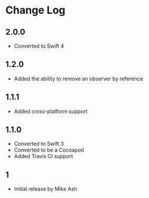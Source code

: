 #  Change Log

## 2.0.0

- Converted to Swift 4

## 1.2.0

- Added the ability to remove an observer by reference

## 1.1.1

- Added cross-platform support

## 1.1.0

- Converted to Swift 3
- Converted to be a Cocoapod
- Added Travis CI support

## 1

- Initial release by Mike Ash

